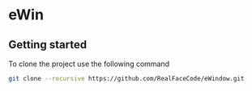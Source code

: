# eWin

## Getting started

To clone the project use the following command

```bash
git clone --recursive https://github.com/RealFaceCode/eWindow.git
```
